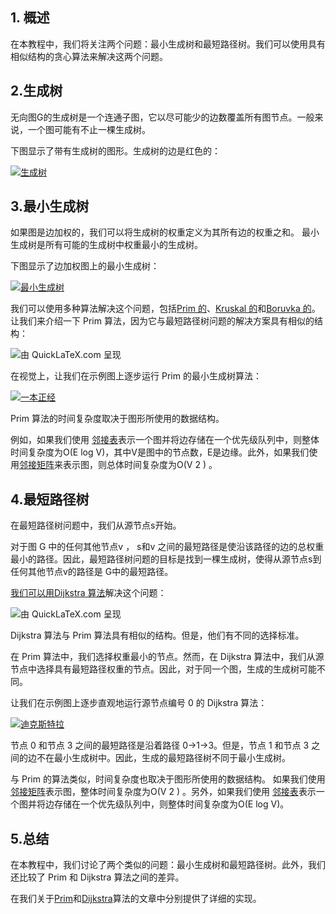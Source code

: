 ## 1. 概述

在本教程中，我们将关注两个问题：最小生成树和最短路径树。我们可以使用具有相似结构的贪心算法来解决这两个问题。

## 2.生成树

无向图G的生成树是一个连通子图，它以尽可能少的边数覆盖所有图节点。一般来说，一个图可能有不止一棵生成树。

下图显示了带有生成树的图形。生成树的边是红色的：

[![生成树](https://www.baeldung.com/wp-content/uploads/sites/4/2020/05/spanning_tree.png)](https://www.baeldung.com/wp-content/uploads/sites/4/2020/05/spanning_tree.png)

## 3.最小生成树 

如果图是边加权的，我们可以将生成树的权重定义为其所有边的权重之和。 最小生成树是所有可能的生成树中权重最小的生成树。 

下图显示了边加权图上的最小生成树：

[![最小生成树](https://www.baeldung.com/wp-content/uploads/sites/4/2020/05/minimum_spanning_tree.png)](https://www.baeldung.com/wp-content/uploads/sites/4/2020/05/minimum_spanning_tree.png)

我们可以使用多种算法解决这个问题，包括[Prim 的](https://www.baeldung.com/java-prim-algorithm)、[Kruskal 的](https://www.baeldung.com/java-spanning-trees-kruskal)和[Boruvka 的](https://www.baeldung.com/java-boruvka-algorithm)。让我们来介绍一下 Prim 算法，因为它与最短路径树问题的解决方案具有相似的结构：

![由 QuickLaTeX.com 呈现](https://www.baeldung.com/wp-content/ql-cache/quicklatex.com-ab6ff8fd8a625899afe7802813c3875e_l3.svg)

在视觉上，让我们在示例图上逐步运行 Prim 的最小生成树算法：

[![一本正经](https://www.baeldung.com/wp-content/uploads/sites/4/2020/05/prim.png)](https://www.baeldung.com/wp-content/uploads/sites/4/2020/05/prim.png)

Prim 算法的时间复杂度取决于图形所使用的数据结构。

例如，如果我们使用 [邻接表](https://www.baeldung.com/java-graphs)表示一个图并将边存储在一个优先级队列中，则整体时间复杂度为O(E log V)，其中V是图中的节点数，E是边缘。此外，如果我们使用[邻接矩阵](https://www.baeldung.com/java-graphs)来表示图，则总体时间复杂度为O(V 2 ) 。

## 4.最短路径树

在最短路径树问题中，我们从源节点s开始。

对于图 G 中的任何其他节点v ， s和v 之间的最短路径是使沿该路径的边的总权重最小的路径。因此，最短路径树问题的目标是找到一棵生成树，使得从源节点s到任何其他节点v的路径是 G中的最短路径。

[我们可以用Dijkstra 算法](https://www.baeldung.com/java-dijkstra)解决这个问题：

![由 QuickLaTeX.com 呈现](https://www.baeldung.com/wp-content/ql-cache/quicklatex.com-52df2fb0ea50ce76c250bf094cc0584c_l3.svg)

Dijkstra 算法与 Prim 算法具有相似的结构。但是，他们有不同的选择标准。

在 Prim 算法中，我们选择权重最小的节点。然而，在 Dijkstra 算法中，我们从源节点中选择具有最短路径权重的节点。因此，对于同一个图，生成的生成树可能不同。

让我们在示例图上逐步直观地运行源节点编号 0 的 Dijkstra 算法：

[![迪克斯特拉](https://www.baeldung.com/wp-content/uploads/sites/4/2020/05/dijkstra.png)](https://www.baeldung.com/wp-content/uploads/sites/4/2020/05/dijkstra.png)

节点 0 和节点 3 之间的最短路径是沿着路径 0->1->3。但是，节点 1 和节点 3 之间的边不在最小生成树中。因此，生成的最短路径树不同于最小生成树。

与 Prim 的算法类似，时间复杂度也取决于图形所使用的数据结构。 如果我们使用 [邻接矩阵](https://www.baeldung.com/java-graphs#1-adjacency-matrix)表示图，整体时间复杂度为O(V 2 ) 。另外，如果我们使用 [邻接表](https://www.baeldung.com/java-graphs#2-adjacency-list)表示一个图并将边存储在一个优先级队列中，则整体时间复杂度为O(E log V)。

## 5.总结

在本教程中，我们讨论了两个类似的问题：最小生成树和最短路径树。此外，我们还比较了 Prim 和 Dijkstra 算法之间的差异。

在我们关于[Prim](https://www.baeldung.com/java-prim-algorithm)和[Dijkstra](https://www.baeldung.com/java-dijkstra)算法的文章中分别提供了详细的实现。